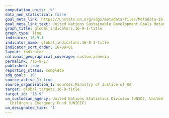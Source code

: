 ```yaml
---
computation_units: '%'
data_non_statistical: false
goal_meta_link: https://unstats.un.org/sdgs/metadata/files/Metadata-16-09-01.pdf
goal_meta_link_text: United Nations Sustainable Development Goals Metadata (pdf 1361kB)
graph_title: global_indicators.16-9-1-title
graph_type: line
indicator: 16.9.1
indicator_name: global_indicators.16-9-1-title
indicator_sort_order: 16-09-01
layout: indicator
national_geographical_coverage: custom.armenia
permalink: /16-9-1/
published: true
reporting_status: complete
sdg_goal: '16'
source_active_1: true
source_organisation_1: sources.Ministry of Justice of RA
target: global_targets.16-9-title
target_id: '16.9'
un_custodian_agency: United Nations Statistics Division (UNSD), United Nations International
  Children's Emergency Fund (UNICEF)
un_designated_tier: '1'
---
```

